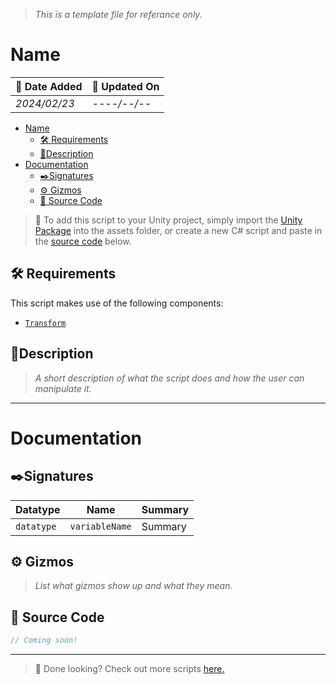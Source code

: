 > *This is a template file for referance only.*
# Name

| 📆 Date Added | 📆 Updated On |
|-|-|
|*2024/02/23*|*----/--/--*|

- [Name](#name)
  - [🛠️ Requirements](#️-requirements)
  - [📖Description](#description)
- [Documentation](#documentation)
  - [✒️Signatures](#️signatures)
  - [⚙️ Gizmos](#️-gizmos)
  - [💾 Source Code](#-source-code)

> :paperclip: To add this script to your Unity project, simply import the [Unity Package](./) into the assets folder, or create a new C# script and paste in the [source code](#source-code) below.

## 🛠️ Requirements

This script makes use of the following components:
- [`Transform`][transform]

## 📖Description
> *A short description of what the script does and how the user can manipulate it.*

---
# Documentation

## ✒️Signatures
| Datatype | Name | Summary |
|-|-|-|
| `datatype` | `variableName` | Summary |
## ⚙️ Gizmos

> *List what gizmos show up and what they mean.*

## 💾 Source Code
``` cs
// Coming soon!
```
---
> :paperclip: Done looking? Check out more scripts [here.](../)

[transform]: https://docs.unity3d.com/ScriptReference/Transform.html
